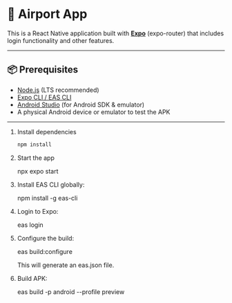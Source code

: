 # 🚀 Airport App

This is a React Native application built with **[Expo](https://expo.dev/)** (expo-router) that includes login functionality and other features.

---

## 📦 Prerequisites

- [Node.js](https://nodejs.org/) (LTS recommended)  
- [Expo CLI / EAS CLI](https://docs.expo.dev/build/introduction/)  
- [Android Studio](https://developer.android.com/studio) (for Android SDK & emulator)  
- A physical Android device or emulator to test the APK  

---


1. Install dependencies

   ```bash
   npm install

2. Start the app

   npx expo start

3. Install EAS CLI globally:

   npm install -g eas-cli


4. Login to Expo:

   eas login


5. Configure the build:

   eas build:configure


   This will generate an eas.json file.

6. Build APK:

   eas build -p android --profile preview